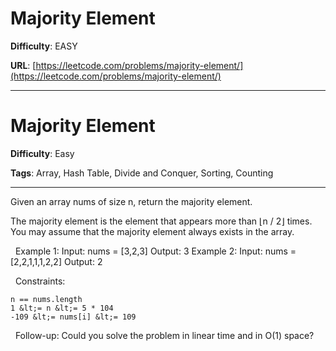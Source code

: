 # Majority Element

**Difficulty**: EASY

**URL**: [https://leetcode.com/problems/majority-element/](https://leetcode.com/problems/majority-element/)

---

# Majority Element

**Difficulty**: Easy

**Tags**: Array, Hash Table, Divide and Conquer, Sorting, Counting

---

Given an array nums of size n, return the majority element.

The majority element is the element that appears more than &lfloor;n / 2&rfloor; times. You may assume that the majority element always exists in the array.

&nbsp;
Example 1:
Input: nums = [3,2,3]
Output: 3
Example 2:
Input: nums = [2,2,1,1,1,2,2]
Output: 2

&nbsp;
Constraints:


	n == nums.length
	1 &lt;= n &lt;= 5 * 104
	-109 &lt;= nums[i] &lt;= 109


&nbsp;
Follow-up: Could you solve the problem in linear time and in O(1) space?


